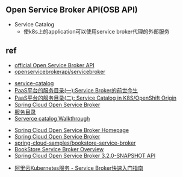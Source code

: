 

## Open Service Broker API(OSB API)
+ Service Catalog
    - 使k8s上的application可以使用service broker代理的外部服务

## ref
+ [official Open Service Broker API](https://www.openservicebrokerapi.org/)
+ [openservicebrokerapi/servicebroker](https://github.com/openservicebrokerapi/servicebroker/blob/master/spec.md#catalog-management)
<!-- k8s -->
+ [service-catalog](https://github.com/kubernetes-sigs/service-catalog)
+ [PaaS平台的服务目录(一):Service Broker的前世今生](https://www.jianshu.com/p/52b3bc647996)
+ [PaaS平台的服务目录(二): Service Catalog in K8S/OpenShift Origin](https://www.jianshu.com/p/e4615868adac)
+ [Spring Cloud Open Service Broker](https://spring.io/projects/spring-cloud-open-service-broker#overview)
+ [服务目录](https://kubernetes.io/zh/docs/concepts/extend-kubernetes/service-catalog/)
+ [Serverce catalog Walkthrough](https://svc-cat.io/docs/walkthrough/#step-1---installing-the-ups-broker-server)
<!-- spring Cloud Open Service Broker -->
+ [Spring Cloud Open Service Broker Homepage](https://spring.io/projects/spring-cloud-open-service-broker#overview)
+ [Spring Cloud Open Service Broker](https://docs.spring.io/spring-cloud-open-service-broker/docs/3.2.0-SNAPSHOT/reference/)
+ [spring-cloud-samples/bookstore-service-broker](https://github.com/spring-cloud-samples/bookstore-service-broker)
+ [BookStore Service Broker Overview](https://spring.io/blog/2020/01/14/reactive-bookstore-service-broker)
+ [Spring Cloud Open Service Broker 3.2.0-SNAPSHOT API](https://docs.spring.io/spring-cloud-open-service-broker/docs/3.2.0-SNAPSHOT/apidocs/)
<!-- ali cloud -->
+ [阿里云Kubernetes服务 - Service Broker快速入门指南](https://developer.aliyun.com/article/592156)